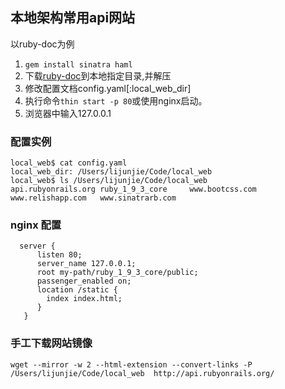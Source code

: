 ## 本地架构常用api网站

以ruby-doc为例

1. `gem install sinatra haml` 
2. 下载[ruby-doc](http://www.ruby-doc.org/downloads)到本地指定目录,并解压
3. 修改配置文档config.yaml[:local_web_dir]
4. 执行命令`thin start -p 80`或使用nginx启动。
5. 浏览器中输入127.0.0.1

### 配置实例

```
local_web$ cat config.yaml
local_web_dir: /Users/lijunjie/Code/local_web
local_web$ ls /Users/lijunjie/Code/local_web
api.rubyonrails.org ruby_1_9_3_core     www.bootcss.com     www.relishapp.com   www.sinatrarb.com
```

### nginx 配置
```
  server {
      listen 80;
      server_name 127.0.0.1;
      root my-path/ruby_1_9_3_core/public;
      passenger_enabled on;
      location /static {
        index index.html;
      }
   }
```

### 手工下载网站镜像

```
wget --mirror -w 2 --html-extension --convert-links -P /Users/lijunjie/Code/local_web  http://api.rubyonrails.org/
```
